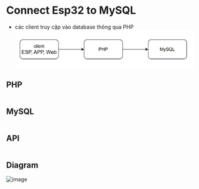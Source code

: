# Connect Esp32 to MySQL
- các client truy cập vào database thông qua PHP
![image](Client2Database.png)

## PHP
``` PHP

```
## MySQL
```MySQL

```
## API
``` Cpp

```
## Diagram
![image]()



